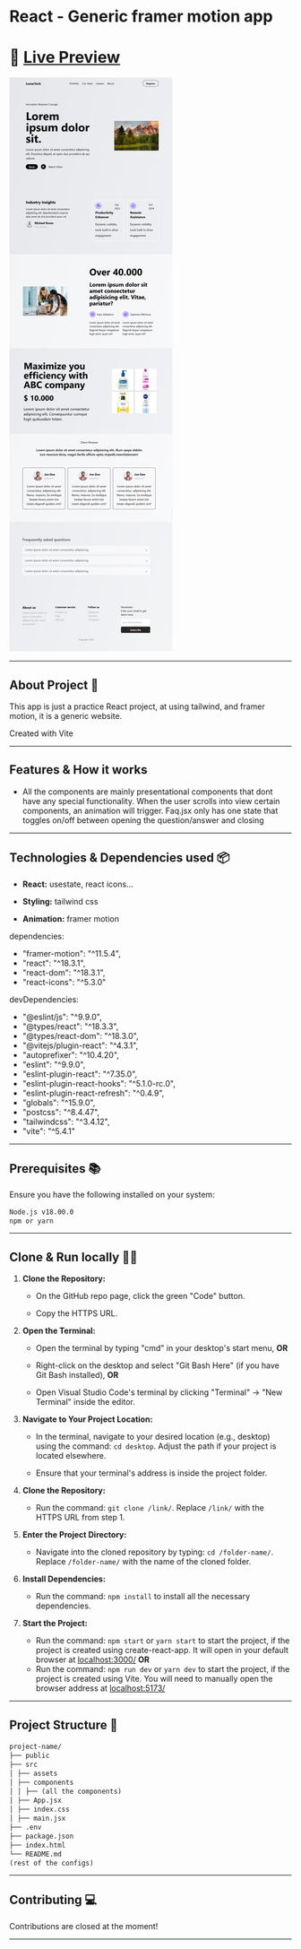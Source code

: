 # React - Generic framer motion app

# 🔗 [Live Preview](https://main--spiffy-bonbon-f655c7.netlify.app/)

![Design preview](./public/preview.png)

---

## About Project 👋

This app is just a practice React project, at using tailwind, and framer motion, it is a generic website.

Created with Vite

---

## Features & How it works

- All the components are mainly presentational components that dont have any special functionality. When the user scrolls into view certain components, an animation will trigger. Faq.jsx only has one state that toggles on/off between opening the question/answer and closing 

---

## Technologies & Dependencies used 📦

- **React:** usestate, react icons...

- **Styling:** tailwind css

- **Animation:** framer motion

dependencies:

- "framer-motion": "^11.5.4",
- "react": "^18.3.1",
- "react-dom": "^18.3.1",
- "react-icons": "^5.3.0"

devDependencies:

- "@eslint/js": "^9.9.0",
- "@types/react": "^18.3.3",
- "@types/react-dom": "^18.3.0",
- "@vitejs/plugin-react": "^4.3.1",
- "autoprefixer": "^10.4.20",
- "eslint": "^9.9.0",
- "eslint-plugin-react": "^7.35.0",
- "eslint-plugin-react-hooks": "^5.1.0-rc.0",
- "eslint-plugin-react-refresh": "^0.4.9",
- "globals": "^15.9.0",
- "postcss": "^8.4.47",
- "tailwindcss": "^3.4.12",
- "vite": "^5.4.1"

---

## Prerequisites 📚

Ensure you have the following installed on your system:

    Node.js v18.00.0
    npm or yarn

---

## Clone & Run locally 🏃‍♂️

1. **Clone the Repository:**

   - On the GitHub repo page, click the green "Code" button.

   - Copy the HTTPS URL.

2. **Open the Terminal:**

   - Open the terminal by typing "cmd" in your desktop's start menu, **OR**

   - Right-click on the desktop and select "Git Bash Here" (if you have Git Bash installed), **OR**

   - Open Visual Studio Code's terminal by clicking "Terminal" -> "New Terminal" inside the editor.

3. **Navigate to Your Project Location:**

   - In the terminal, navigate to your desired location (e.g., desktop) using the command: `cd desktop`. Adjust the path if your project is located elsewhere.

   - Ensure that your terminal's address is inside the project folder.

4. **Clone the Repository:**

   - Run the command: `git clone /link/`. Replace `/link/` with the HTTPS URL from step 1.

5. **Enter the Project Directory:**

   - Navigate into the cloned repository by typing: `cd /folder-name/`. Replace `/folder-name/` with the name of the cloned folder.

6. **Install Dependencies:**

   - Run the command: `npm install` to install all the necessary dependencies.

7. **Start the Project:**

   -  Run the command: `npm start` or `yarn start` to start the project, if the project is created using create-react-app. It will open in your default browser at [localhost:3000/](http://localhost:3000/)
     **OR**
   - Run the command: `npm run dev` or `yarn dev` to start the project, if the project is created using Vite. You will need to manually open the browser address at [localhost:5173/](http://localhost:5173/)

---

## Project Structure 📂

    project-name/
    ├── public
    ├── src
    │ ├── assets
    │ ├── components
    │ │ ├── (all the components)
    │ ├── App.jsx
    │ ├── index.css
    │ ├── main.jsx
    ├── .env 
    ├── package.json 
    ├── index.html 
    └── README.md 
    (rest of the configs)

---

## Contributing 💻

Contributions are closed at the moment!

---
